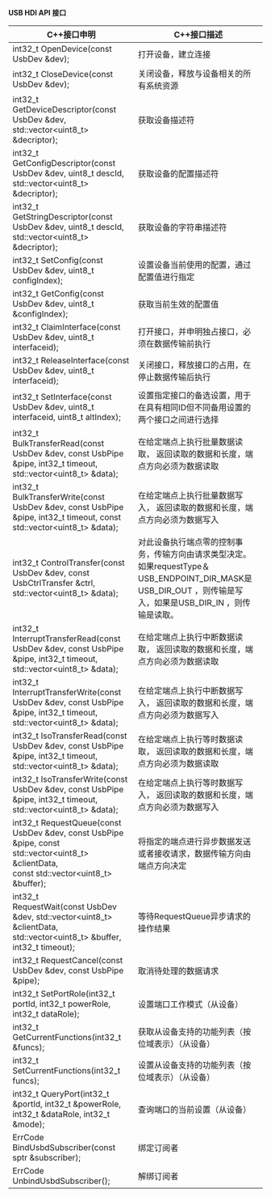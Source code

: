 **USB HDI API 接口**

| C++接口申明                                                  | C++接口描述                                                  |
| ------------------------------------------------------------ | ------------------------------------------------------------ |
| int32_t OpenDevice(const UsbDev &dev);                       | 打开设备，建立连接                                           |
| int32_t CloseDevice(const UsbDev &dev);                      | 关闭设备，释放与设备相关的所有系统资源                       |
| int32_t GetDeviceDescriptor(const UsbDev &dev, std::vector<uint8_t> &decriptor); | 获取设备描述符                                               |
| int32_t GetConfigDescriptor(const UsbDev &dev, uint8_t descId, std::vector<uint8_t> &decriptor); | 获取设备的配置描述符                                         |
| int32_t GetStringDescriptor(const UsbDev &dev, uint8_t descId, std::vector<uint8_t> &decriptor); | 获取设备的字符串描述符                                       |
| int32_t SetConfig(const UsbDev &dev, uint8_t configIndex);   | 设置设备当前使用的配置，通过配置值进行指定                   |
| int32_t GetConfig(const UsbDev &dev, uint8_t &configIndex);  | 获取当前生效的配置值                                         |
| int32_t ClaimInterface(const UsbDev &dev, uint8_t interfaceid); | 打开接口，并申明独占接口，必须在数据传输前执行               |
| int32_t ReleaseInterface(const UsbDev &dev, uint8_t interfaceid); | 关闭接口，释放接口的占用，在停止数据传输后执行               |
| int32_t SetInterface(const UsbDev &dev, uint8_t interfaceid, uint8_t altIndex); | 设置指定接口的备选设置，用于在具有相同ID但不同备用设置的两个接口之间进行选择 |
| int32_t BulkTransferRead(const UsbDev &dev, const UsbPipe &pipe, int32_t timeout, std::vector<uint8_t> &data); | 在给定端点上执行批量数据读取， 返回读取的数据和长度，端点方向必须为数据读取 |
| int32_t BulkTransferWrite(const UsbDev &dev, const UsbPipe &pipe, int32_t timeout, const std::vector<uint8_t> &data); | 在给定端点上执行批量数据写入， 返回读取的数据和长度，端点方向必须为数据写入 |
| int32_t ControlTransfer(const UsbDev &dev, const UsbCtrlTransfer &ctrl, std::vector<uint8_t> &data); | 对此设备执行端点零的控制事务，传输方向由请求类型决定。 如果requestType＆ USB_ENDPOINT_DIR_MASK是USB_DIR_OUT ，则传输是写入，如果是USB_DIR_IN ，则传输是读取。 |
| int32_t InterruptTransferRead(const UsbDev &dev, const UsbPipe &pipe, int32_t timeout, <br/>        std::vector<uint8_t> &data); | 在给定端点上执行中断数据读取， 返回读取的数据和长度，端点方向必须为数据读取 |
| int32_t InterruptTransferWrite(const UsbDev &dev, const UsbPipe &pipe, int32_t timeout, <br/>        std::vector<uint8_t> &data); | 在给定端点上执行中断数据写入， 返回读取的数据和长度，端点方向必须为数据写入 |
| int32_t IsoTransferRead(const UsbDev &dev, const UsbPipe &pipe, int32_t timeout, std::vector<uint8_t> &data); | 在给定端点上执行等时数据读取， 返回读取的数据和长度，端点方向必须为数据读取 |
| int32_t IsoTransferWrite(const UsbDev &dev, const UsbPipe &pipe, int32_t timeout, std::vector<uint8_t> &data); | 在给定端点上执行等时数据写入， 返回读取的数据和长度，端点方向必须为数据写入 |
| int32_t RequestQueue(const UsbDev &dev, const UsbPipe &pipe, const std::vector<uint8_t> &clientData, <br/>        const std::vector<uint8_t> &buffer); | 将指定的端点进行异步数据发送或者接收请求，数据传输方向由端点方向决定 |
| int32_t<br/>        RequestWait(const UsbDev &dev, std::vector<uint8_t> &clientData, std::vector<uint8_t> &buffer, int32_t timeout); | 等待RequestQueue异步请求的操作结果                           |
| int32_t RequestCancel(const UsbDev &dev, const UsbPipe &pipe); | 取消待处理的数据请求                                         |
| int32_t SetPortRole(int32_t portId, int32_t powerRole, int32_t dataRole); | 设置端口工作模式（从设备）                                   |
| int32_t GetCurrentFunctions(int32_t &funcs);                 | 获取从设备支持的功能列表（按位域表示）（从设备）             |
| int32_t SetCurrentFunctions(int32_t funcs);                  | 设置从设备支持的功能列表（按位域表示）（从设备）             |
| int32_t QueryPort(int32_t &portId, int32_t &powerRole, int32_t &dataRole, int32_t &mode); | 查询端口的当前设置（从设备）                                 |
| ErrCode BindUsbdSubscriber(const sptr<UsbdSubscriber> &subscriber); | 绑定订阅者                                                   |
| ErrCode UnbindUsbdSubscriber();                              | 解绑订阅者                                                   |

